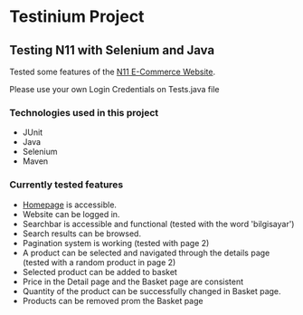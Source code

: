 # Testinium Project
## Testing N11 with Selenium and Java

Tested some features of the [N11 E-Commerce Website](https://www.n11.com/).

Please use your own Login Credentials on Tests.java file

### Technologies used in this project
 - JUnit
 - Java
 - Selenium
 - Maven

### Currently tested features
 - [Homepage](https://www.n11.com/) is accessible.
 - Website can be logged in.
 - Searchbar is accessible and functional (tested with the word 'bilgisayar')
 - Search results can be browsed.
 - Pagination system is working (tested with page 2)
 - A product can be selected and navigated through the details page (tested with a random product in page 2)
 - Selected product can be added to basket
 - Price in the Detail page and the Basket page are consistent
 - Quantity of the product can be successfully changed in Basket page.
 - Products can be removed prom the Basket page

